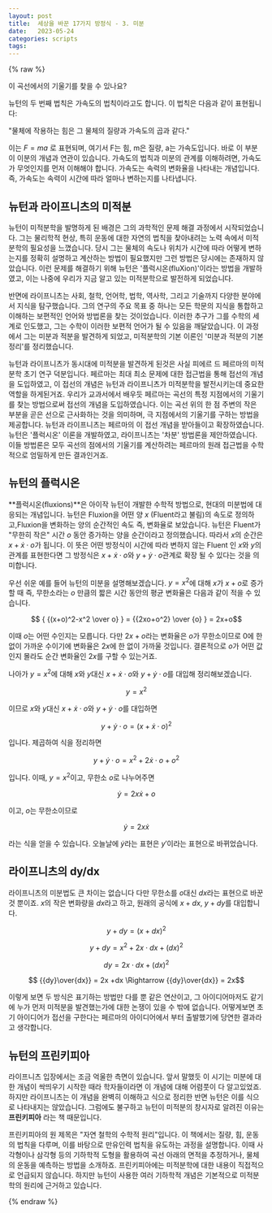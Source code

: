 ```yaml
---
layout: post
title:  세상을 바꾼 17가지 방정식 - 3. 미분
date:   2023-05-24
categories: scripts
tags:
---
```

{% raw %}

이 곡선에서의 기울기를 찾을 수 있나요?

뉴턴의 두 번째 법칙은 가속도의 법칙이라고도 합니다. 이 법칙은 다음과 같이 표현됩니다:

"물체에 작용하는 힘은 그 물체의 질량과 가속도의 곱과 같다."

이는 $F = ma$ 로 표현되며, 여기서 F는 힘, m은 질량, a는 가속도입니다. 바로 이 부분이 이분의 개념과 연관이 있습니다. 가속도의 법칙과 미분의 관계를 이해하려면, 가속도가 무엇인지를 먼저 이해해야 합니다. 가속도는 속력의 변화율을 나타내는 개념입니다. 즉, 가속도는 속력이 시간에 따라 얼마나 변하는지를 나타냅니다.



## 뉴턴과 라이프니츠의 미적분
뉴턴이 미적분학을 발명하게 된 배경은 그의 과학적인 문제 해결 과정에서 시작되었습니다. 그는 물리학적 현상, 특히 운동에 대한 자연의 법칙을 찾아내려는 노력 속에서 미적분학의 필요성을 느꼈습니다. 당시 그는 물체의 속도나 위치가 시간에 따라 어떻게 변하는지를 정확히 설명하고 계산하는 방법이 필요했지만 그런 방법은 당시에는 존재하지 않았습니다. 이런 문제를 해결하기 위해 뉴턴은 '플럭시온(fluXion)'이라는 방법을 개발하였고, 이는 나중에 우리가 지금 알고 있는 미적분학으로 발전하게 되었습니다.

반면에 라이프니츠는 사회, 철학, 언어학, 법학, 역사학, 그리고 기술까지 다양한 분야에서 지식을 탐구했습니다. 그의 연구의 주요 목표 중 하나는 모든 학문의 지식을 통합하고 이해하는 보편적인 언어와 방법론을 찾는 것이었습니다. 이러한 추구가 그를 수학의 세계로 인도했고, 그는 수학이 이러한 보편적 언어가 될 수 있음을 깨달았습니다. 이 과정에서 그는 미분과 적분을 발견하게 되었고, 미적분학의 기본 이론인 '미분과 적분의 기본 정리'를 정리했습니다.

뉴턴과 라이프니츠가 동시대에 미적분을 발견하게 된것은 사실 피에르 드 페르마의 미적분학 초기 연구 덕분입니다. 페르마는 최대 최소 문제에 대한 접근법을 통해 접선의 개념을 도입하였고, 이 접선의 개념은 뉴턴과 라이프니츠가 미적분학을 발전시키는데 중요한 역할을 하게된거죠. 우리가 교과서에서 배우듯 페르마는 곡선의 특정 지점에서의 기울기를 찾는 방법으로써 접선의 개념을 도입하였습니다. 이는 곡선 위의 한 점 주변의 작은 부분을 곧은 선으로 근사화하는 것을 의미하며, 극 지점에서의 기울기를  구하는 방법을 제공합니다. 뉴턴과 라이프니츠는 페르마의 이 접선 개념을 받아들이고 확장하였습니다. 뉴턴은 '플럭시온' 이론을 개발하였고, 라이프니츠는 '차분' 방법론을 제안하였습니다. 이들 방법론은 모두 곡선의 점에서의 기울기를 계산하려는 페르마의 원래 접근법을 수학적으로 엄밀하게 만든 결과인거죠.

## 뉴턴의 플럭시온

**플럭시온(fluxions)**은 아이작 뉴턴이 개발한 수학적 방법으로, 현대의 미분법에 대응되는 개념입니다. 뉴턴은 Fluxion을 어떤 양 $x$ (Fluent라고 불림)의 속도로 정의하고,Fluxion을 변화하는 양의 순간적인 속도 즉, 변화율로 보았습니다. 뉴턴은 Fluent가 "무한히 작은" 시간 $o$ 동안 증가하는 양을 순간이라고 정의했습니다. 따라서 $x$의 순간은 $x + \dot x\cdot o$가 됩니다. 이 뜻은 어떤 방정식이 시간에 따라 변하지 않는 Fluent 인 $x$와 $y$의 관계를 표현한다면 그 방정식은 $x + \dot x\cdot o$와 $y + \dot y\cdot o$관계로 확장 될 수 있다는 것을 의미합니다.

우선 쉬운 예를 들어 뉴턴의 미분을 설명해보겠습니다. $y=x^2$에 대해 $x$가 $x+o$로 증가할 때 즉, 무한소라는 $o$ 만큼의 짧은 시간 동안의 평균 변화율은 다음과 같이 적을 수 있습니다.

$$ { {(x+o)^2-x^2 \over o} } = {{2xo+o^2} \over {o} } = 2x+o$$

이때 $o$는 어떤 수인지는 모릅니다. 다만 $2x+o$라는 변화율은 $o$가 무한소이므로 $0$에 한 없이 가까운 수이기에 변화율은 $2x$에 한 없이 가까울 것입니다. 결론적으로 $o$가 어떤 값인지 몰라도 순간 변화율인 $2x$를 구할 수 있는거죠.

나아가 $y=x^2$에 대해 $x$와 $y$대신 $x + \dot x\cdot o$와 $y + \dot y\cdot o$를 대입해 정리해보겠습니다.

$$y=x^2$$

이므로 $x$와 $y$대신 $x + \dot x\cdot o$와 $y + \dot y\cdot o$를 대입하면

$$y + \dot y\cdot o=(x + \dot x\cdot o)^2$$

입니다. 제곱하여 식을 정리하면 

$$y + \dot y\cdot o= x^2 + 2 \dot x\cdot o +o^2$$

입니다. 이때, $y=x^2$이고, 무한소 $o$로 나누어주면

$$\dot y=2x \dot x +o$$

이고, $o$는 무한소이므로

$$\dot y=2x \dot x$$

라는 식을 얻을 수 있습니다. 오늘날에 $\dot y$라는 표현은 $y'$이라는 표현으로 바뀌었습니다.


## 라이프니츠의 dy/dx

라이프니츠의 미분법도 큰 차이는 없습니다 다만 무한소를 $o$대신 $dx$라는 표현으로 바꾼 것 뿐이죠. $x$의 작은 변화량을 $dx$라고 하고, 원래의 공식에 $x+dx$, $y+dy$를 대입합니다.

$$y+dy=(x+dx)^2$$

$$y+dy=x^2+2x\cdot dx+(dx)^2$$

$$dy=2x\cdot dx + (dx)^2$$

$$ {{dy}\over{dx}} = 2x +dx \Rightarrow {{dy}\over{dx}} = 2x$$

이렇게 보면 두 방식은 표기하는 방법만 다를 뿐 같은 연산이고, 그 아이디어마저도 같기에 누가 먼저 미적분을 발견했는가에 대한 논쟁이 있을 수 밖에 없습니다. 어떻게보면 초기 아이디어가 접선을 구한다는 페르마의 아이디어에서 부터 출발했기에 당연한 결과라고 생각합니다.


## 뉴턴의 프린키피아
라이프니츠 입장에서는 조금 억울한 측면이 있습니다. 앞서 말했듯 이 시기는 미분에 대한 개념이 싹띄우기 시작한 때라 학자들이라면 이 개념에 대해 어렴풋이 다 알고있었죠. 하지만 라이프니츠는 이 개념을 완벽히 이해하고 식으로 정리한 반면 뉴턴은 이를 식으로 나타내지는 않았습니다. 그럼에도 불구하고 뉴턴이 미적분의 창시자로 알려진 이유는 **프린키피아** 라는 책 때문입니다.

프린키피아의 원 제목은 "자연 철학의 수학적 원리"입니다. 이 책에서는 질량, 힘, 운동의 법칙을 다루며, 이를 바탕으로 만유인력 법칙을 유도하는 과정을 설명합니다. 이때  사각형이나 삼각형 등의 기하학적 도형을 활용하여 곡선 아래의 면적을 추정하거나, 물체의 운동을 예측하는 방법을 소개하죠. 프린키피아에는 미적분학에 대한 내용이 직접적으로 언급되지 않습니다. 하지만 뉴턴이 사용한 여러 기하학적 개념은 기본적으로 미적분학의 원리에 근거하고 있습니다. 

{% endraw %}